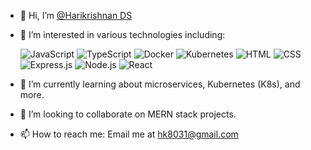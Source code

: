 - 👋 Hi, I’m [@Harikrishnan DS](https://github.com/itsharipersonal)
- 👀 I’m interested in various technologies including:

  ![JavaScript](https://img.shields.io/badge/JavaScript-F7DF1E?logo=javascript&logoColor=black)
  ![TypeScript](https://img.shields.io/badge/TypeScript-3178C6?logo=typescript&logoColor=white)
  ![Docker](https://img.shields.io/badge/Docker-2496ED?logo=docker&logoColor=white)
  ![Kubernetes](https://img.shields.io/badge/Kubernetes-326CE5?logo=kubernetes&logoColor=white)
  ![HTML](https://img.shields.io/badge/HTML5-E34F26?logo=html5&logoColor=white)
  ![CSS](https://img.shields.io/badge/CSS3-1572B6?logo=css3&logoColor=white)
  ![Express.js](https://img.shields.io/badge/Express.js-000000?logo=express&logoColor=white)
  ![Node.js](https://img.shields.io/badge/Node.js-339933?logo=node.js&logoColor=white)
  ![React](https://img.shields.io/badge/React-61DAFB?logo=react&logoColor=black)

- 🌱 I’m currently learning about microservices, Kubernetes (K8s), and more.
- 💞️ I’m looking to collaborate on MERN stack projects.
- 📫 How to reach me: Email me at hk8031@gmail.com
